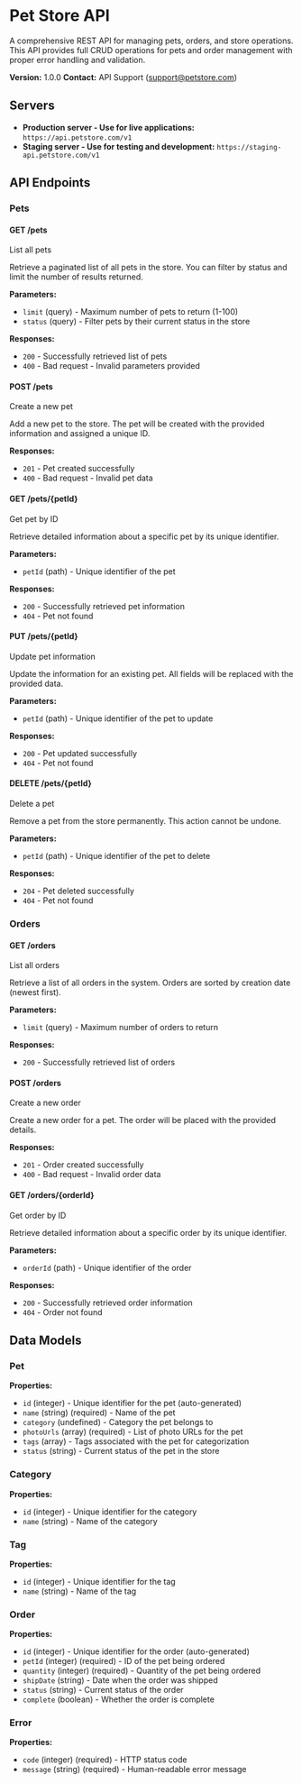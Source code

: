 # Pet Store API

A comprehensive REST API for managing pets, orders, and store operations. This API provides full CRUD operations for pets and order management with proper error handling and validation.

**Version:** 1.0.0
**Contact:** API Support (support@petstore.com)

## Servers

- **Production server - Use for live applications:** `https://api.petstore.com/v1`
- **Staging server - Use for testing and development:** `https://staging-api.petstore.com/v1`

## API Endpoints

### Pets

#### GET /pets

List all pets

Retrieve a paginated list of all pets in the store. You can filter by status and limit the number of results returned.

**Parameters:**
- `limit` (query) - Maximum number of pets to return (1-100)
- `status` (query) - Filter pets by their current status in the store

**Responses:**
- `200` - Successfully retrieved list of pets
- `400` - Bad request - Invalid parameters provided

#### POST /pets

Create a new pet

Add a new pet to the store. The pet will be created with the provided information and assigned a unique ID.

**Responses:**
- `201` - Pet created successfully
- `400` - Bad request - Invalid pet data

#### GET /pets/{petId}

Get pet by ID

Retrieve detailed information about a specific pet by its unique identifier.

**Parameters:**
- `petId` (path) - Unique identifier of the pet

**Responses:**
- `200` - Successfully retrieved pet information
- `404` - Pet not found

#### PUT /pets/{petId}

Update pet information

Update the information for an existing pet. All fields will be replaced with the provided data.

**Parameters:**
- `petId` (path) - Unique identifier of the pet to update

**Responses:**
- `200` - Pet updated successfully
- `404` - Pet not found

#### DELETE /pets/{petId}

Delete a pet

Remove a pet from the store permanently. This action cannot be undone.

**Parameters:**
- `petId` (path) - Unique identifier of the pet to delete

**Responses:**
- `204` - Pet deleted successfully
- `404` - Pet not found

### Orders

#### GET /orders

List all orders

Retrieve a list of all orders in the system. Orders are sorted by creation date (newest first).

**Parameters:**
- `limit` (query) - Maximum number of orders to return

**Responses:**
- `200` - Successfully retrieved list of orders

#### POST /orders

Create a new order

Create a new order for a pet. The order will be placed with the provided details.

**Responses:**
- `201` - Order created successfully
- `400` - Bad request - Invalid order data

#### GET /orders/{orderId}

Get order by ID

Retrieve detailed information about a specific order by its unique identifier.

**Parameters:**
- `orderId` (path) - Unique identifier of the order

**Responses:**
- `200` - Successfully retrieved order information
- `404` - Order not found

## Data Models

### Pet

**Properties:**
- `id` (integer) - Unique identifier for the pet (auto-generated)
- `name` (string) (required) - Name of the pet
- `category` (undefined) - Category the pet belongs to
- `photoUrls` (array) (required) - List of photo URLs for the pet
- `tags` (array) - Tags associated with the pet for categorization
- `status` (string) - Current status of the pet in the store

### Category

**Properties:**
- `id` (integer) - Unique identifier for the category
- `name` (string) - Name of the category

### Tag

**Properties:**
- `id` (integer) - Unique identifier for the tag
- `name` (string) - Name of the tag

### Order

**Properties:**
- `id` (integer) - Unique identifier for the order (auto-generated)
- `petId` (integer) (required) - ID of the pet being ordered
- `quantity` (integer) (required) - Quantity of the pet being ordered
- `shipDate` (string) - Date when the order was shipped
- `status` (string) - Current status of the order
- `complete` (boolean) - Whether the order is complete

### Error

**Properties:**
- `code` (integer) (required) - HTTP status code
- `message` (string) (required) - Human-readable error message

